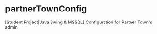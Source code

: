 # partnerTownConfig
[Student Project|Java Swing &amp; MSSQL] Configuration for Partner Town's admin
